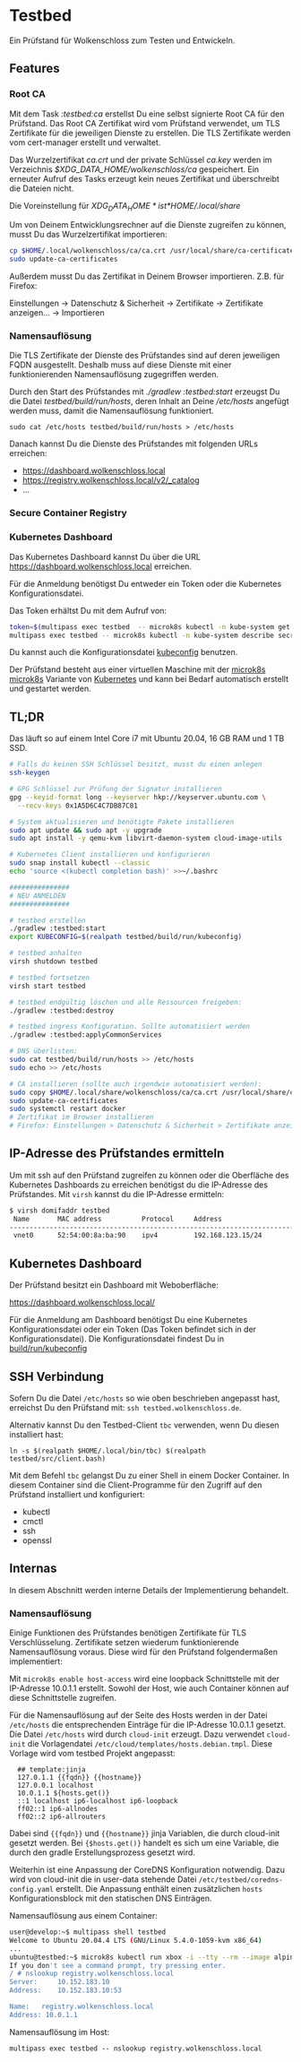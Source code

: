 # Testbed

Ein Prüfstand für Wolkenschloss zum Testen und Entwickeln.

## Features

### Root CA

Mit dem Task *:testbed:ca* erstellst Du eine selbst signierte Root CA 
für den Prüfstand. Das Root CA Zertifikat wird vom Prüfstand verwendet,
um TLS Zertifikate für die jeweiligen Dienste zu erstellen. Die TLS
Zertifikate werden vom cert-manager erstellt und verwaltet. 

Das Wurzelzertifikat *ca.crt* und der private Schlüssel *ca.key* werden im 
Verzeichnis *$XDG_DATA_HOME/wolkenschloss/ca* gespeichert. Ein erneuter
Aufruf des Tasks erzeugt kein neues Zertifikat und überschreibt die
Dateien nicht.

Die Voreinstellung für *$XDG_DATA_HOME* ist *$HOME/.local/share*

Um von Deinem Entwicklungsrechner auf die Dienste zugreifen zu können,
musst Du das Wurzelzertifikat importieren:

```bash
cp $HOME/.local/wolkenschloss/ca/ca.crt /usr/local/share/ca-certificates
sudo update-ca-certificates
```

Außerdem musst Du das Zertifikat in Deinem Browser importieren. Z.B. für
Firefox:

Einstellungen -> Datenschutz & Sicherheit -> Zertifikate -> Zertifikate anzeigen... -> Importieren

### Namensauflösung

Die TLS Zertifikate der Dienste des Prüfstandes sind auf deren jeweiligen
FQDN ausgestellt. Deshalb muss auf diese Dienste mit einer funktionierenden
Namensauflösung zugegriffen werden.

Durch den Start des Prüfstandes mit *./gradlew :testbed:start* erzeugst
Du die Datei *testbed/build/run/hosts*, deren Inhalt an Deine */etc/hosts*
angefügt werden muss, damit die Namensauflösung funktioniert.

```
sudo cat /etc/hosts testbed/build/run/hosts > /etc/hosts
```

Danach kannst Du die Dienste des Prüfstandes mit folgenden URLs
erreichen:

* https://dashboard.wolkenschloss.local
* https://registry.wolkenschloss.local/v2/_catalog
* ...

### Secure Container Registry

### Kubernetes Dashboard

Das Kubernetes Dashboard kannst Du über die URL https://dashboard.wolkenschloss.local erreichen.

Für die Anmeldung benötigst Du entweder ein Token oder die Kubernetes
Konfigurationsdatei.

Das Token erhältst Du mit dem Aufruf von:

```bash
token=$(multipass exec testbed  -- microk8s kubectl -n kube-system get secret | grep default-token | cut -d " " -f1)
multipass exec testbed -- microk8s kubectl -n kube-system describe secret $token
```

Du kannst auch die Konfigurationsdatei [kubeconfig](./build/run/kubeconfig)
benutzen.

Der Prüfstand besteht aus einer virtuellen Maschine mit der [microk8s]
[microk8s] Variante von [Kubernetes][k8s] und kann bei
Bedarf automatisch erstellt und gestartet werden.

## TL;DR

Das läuft so auf einem Intel Core i7 mit Ubuntu 20.04, 16 GB 
RAM und 1 TB SSD.

```bash
# Falls du keinen SSH Schlüssel besitzt, musst du einen anlegen
ssh-keygen

# GPG Schlüssel zur Prüfung der Signatur installieren
gpg --keyid-format long --keyserver hkp://keyserver.ubuntu.com \
  --recv-keys 0x1A5D6C4C7DB87C81

# System aktualisieren und benötigte Pakete installieren  
sudo apt update && sudo apt -y upgrade
sudo apt install -y qemu-kvm libvirt-daemon-system cloud-image-utils

# Kubernetes Client installieren und konfigurieren
sudo snap install kubectl --classic
echo 'source <(kubectl completion bash)' >>~/.bashrc

###############
# NEU ANMELDEN
###############

# testbed erstellen
./gradlew :testbed:start
export KUBECONFIG=$(realpath testbed/build/run/kubeconfig)

# testbed anhalten
virsh shutdown testbed

# testbed fortsetzen
virsh start testbed

# testbed endgültig löschen und alle Ressourcen freigeben:
./gradlew :testbed:destroy

# testbed ingress Konfiguration. Sollte automatisiert werden
./gradlew :testbed:applyCommonServices

# DNS überlisten:
sudo cat testbed/build/run/hosts >> /etc/hosts
sudo echo >> /etc/hosts

# CA installieren (sollte auch irgendwie automatisiert werden):
sudo copy $HOME/.local/share/wolkenschloss/ca/ca.crt /usr/local/share/ca-certificates
sudo update-ca-certificates
sudo systemctl restart docker
# Zertifikat im Browser installieren
# Firefox: Einstellungen > Datenschutz & Sicherheit > Zertifikate anzeigen... > Importieren...
```

## IP-Adresse des Prüfstandes ermitteln

Um mit ssh auf den Prüfstand zugreifen zu können oder die Oberfläche
des Kubernetes Dashboards zu erreichen benötigst du die IP-Adresse des 
Prüfstandes. Mit `virsh` kannst du die IP-Adresse ermitteln:

```bash
$ virsh domifaddr testbed
 Name       MAC address          Protocol     Address
-------------------------------------------------------------------------------
 vnet0      52:54:00:8a:ba:90    ipv4         192.168.123.15/24
```

## Kubernetes Dashboard

Der Prüfstand besitzt ein Dashboard mit Weboberfläche:

<https://dashboard.wolkenschloss.local/>

Für die Anmeldung am Dashboard benötigst Du eine Kubernetes 
Konfigurationsdatei oder ein Token (Das Token befindet sich in der 
Konfigurationsdatei). Die Konfigurationsdatei findest Du in 
[build/run/kubeconfig](build/run/kubeconfig) 

## SSH Verbindung

Sofern Du die Datei `/etc/hosts` so wie oben beschrieben angepasst hast,
erreichst Du den Prüfstand mit: `ssh testbed.wolkenschloss.de`.

Alternativ kannst Du den Testbed-Client `tbc` verwenden, wenn Du diesen
installiert hast: 

```
ln -s $(realpath $HOME/.local/bin/tbc) $(realpath testbed/src/client.bash)
```

Mit dem Befehl `tbc` gelangst Du zu einer Shell in einem Docker Container.
In diesem Container sind die Client-Programme für den Zugriff auf den 
Prüfstand installiert und konfiguriert:

* kubectl
* cmctl
* ssh
* openssl


[k8s]: https://kubernetes.io/
[microk8s]: https://microk8s.io/docs

## Internas

In diesem Abschnitt werden interne Details der Implementierung behandelt. 

### Namensauflösung

Einige Funktionen des Prüfstandes benötigen Zertifikate für TLS Verschlüsselung. Zertifikate
setzen wiederum funktionierende Namensauflösung voraus. Diese wird für den Prüfstand folgendermaßen
implementiert:

Mit `microk8s enable host-access` wird eine loopback Schnittstelle mit der IP-Adresse 10.0.1.1
erstellt. Sowohl der Host, wie auch Container können auf diese Schnittstelle zugreifen.

Für die Namensauflösung auf der Seite des Hosts werden in der Datei `/etc/hosts` die entsprechenden
Einträge für die IP-Adresse 10.0.1.1 gesetzt. Die Datei `/etc/hosts` wird durch `cloud-init` erzeugt.
Dazu verwendet `cloud-init` die Vorlagendatei `/etc/cloud/templates/hosts.debian.tmpl`. Diese Vorlage
wird vom testbed Projekt angepasst:

      ## template:jinja
      127.0.1.1 {{fqdn}} {{hostname}}
      127.0.0.1 localhost
      10.0.1.1 ${hosts.get()}
      ::1 localhost ip6-localhost ip6-loopback
      ff02::1 ip6-allnodes
      ff02::2 ip6-allrouters

Dabei sind `{{fqdn}}` und `{{hostname}}` jinja Variablen, die durch cloud-init gesetzt werden. Bei
`{$hosts.get()}` handelt es sich um eine Variable, die durch den gradle Erstellungsprozess gesetzt
wird.

Weiterhin ist eine Anpassung der CoreDNS Konfiguration notwendig. Dazu wird von cloud-init die in
user-data stehende Datei `/etc/testbed/coredns-config.yaml` erstellt. Die Anpassung enthält einen
zusätzlichen `hosts` Konfigurationsblock mit den statischen DNS Einträgen.

Namensauflösung aus einem Container:

```bash
user@develop:~$ multipass shell testbed
Welcome to Ubuntu 20.04.4 LTS (GNU/Linux 5.4.0-1059-kvm x86_64)
...
ubuntu@testbed:~$ microk8s kubectl run xbox -i --tty --rm --image alpine -- sh
If you don't see a command prompt, try pressing enter.
/ # nslookup registry.wolkenschloss.local
Server:		10.152.183.10
Address:	10.152.183.10:53

Name:	registry.wolkenschloss.local
Address: 10.0.1.1

```

Namensauflösung im Host:

`multipass exec testbed -- nslookup registry.wolkenschloss.local`